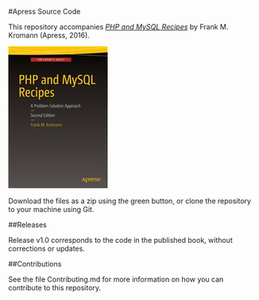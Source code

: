 #Apress Source Code

This repository accompanies [*PHP and MySQL Recipes*](http://www.apress.com/9781484206065) by Frank M. Kromann (Apress, 2016).

![Cover image](9781484206065.jpg)

Download the files as a zip using the green button, or clone the repository to your machine using Git.

##Releases

Release v1.0 corresponds to the code in the published book, without corrections or updates.

##Contributions

See the file Contributing.md for more information on how you can contribute to this repository.
